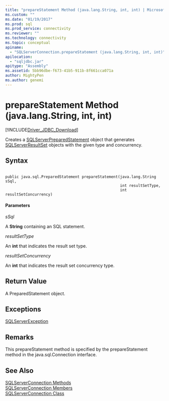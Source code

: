 ```yaml
---
title: "prepareStatement Method (java.lang.String, int, int) | Microsoft Docs"
ms.custom: ""
ms.date: "01/19/2017"
ms.prod: sql
ms.prod_service: connectivity
ms.reviewer: ""
ms.technology: connectivity
ms.topic: conceptual
apiname: 
  - "SQLServerConnection.prepareStatement (java.lang.String, int, int)"
apilocation: 
  - "sqljdbc.jar"
apitype: "Assembly"
ms.assetid: 5bb96dbe-f673-41b5-911b-8f661cca071a
author: MightyPen
ms.author: genemi
---
```

# prepareStatement Method (java.lang.String, int, int)
[!INCLUDE[Driver_JDBC_Download](../../../includes/driver_jdbc_download.md)]

  Creates a [SQLServerPreparedStatement](../../../connect/jdbc/reference/sqlserverpreparedstatement-class.md) object that generates [SQLServerResultSet](../../../connect/jdbc/reference/sqlserverresultset-class.md) objects with the given type and concurrency.  
  
## Syntax  
  
```  
  
public java.sql.PreparedStatement prepareStatement(java.lang.String sSql,  
                                                   int resultSetType,  
                                                   int resultSetConcurrency)  
```  
  
#### Parameters  
 *sSql*  
  
 A **String** containing an SQL statement.  
  
 *resultSetType*  
  
 An **int** that indicates the result set type.  
  
 *resultSetConcurrency*  
  
 An **int** that indicates the result set concurrency type.  
  
## Return Value  
 A PreparedStatement object.  
  
## Exceptions  
 [SQLServerException](../../../connect/jdbc/reference/sqlserverexception-class.md)  
  
## Remarks  
 This prepareStatement method is specified by the prepareStatement method in the java.sql.Connection interface.  
  
## See Also  
 [SQLServerConnection Methods](../../../connect/jdbc/reference/sqlserverconnection-methods.md)   
 [SQLServerConnection Members](../../../connect/jdbc/reference/sqlserverconnection-members.md)   
 [SQLServerConnection Class](../../../connect/jdbc/reference/sqlserverconnection-class.md)  
  
  
